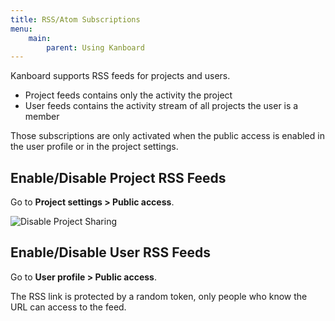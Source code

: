 ```yaml
---
title: RSS/Atom Subscriptions
menu:
    main:
        parent: Using Kanboard
---
```


Kanboard supports RSS feeds for projects and users.

- Project feeds contains only the activity the project
- User feeds contains the activity stream of all projects the user is a member

Those subscriptions are only activated when the public access is enabled
in the user profile or in the project settings.

Enable/Disable Project RSS Feeds
--------------------------------

Go to **Project settings > Public access**.

![Disable Project Sharing](/images/v1/project-disable-sharing.png)

Enable/Disable User RSS Feeds
-----------------------------

Go to **User profile > Public access**.

The RSS link is protected by a random token, only people who know the
URL can access to the feed.
